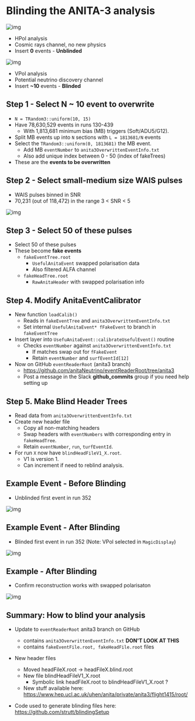 # Blinding the ANITA-3 analysis

![img](./auger.png)
-   HPol analysis
-   Cosmic rays channel, no new physics
-   Insert **0** events - **Unblinded**
    
![img](./askaryanBlind.jpg)

-   VPol analysis
-   Potential neutrino discovery channel
-   Insert **~10** events - **Blinded**


## Step 1 - Select N ~ 10 event to overwrite

-   `N = TRandom3::uniform(10, 15)`
-   Have 78,630,529 events in runs 130-439
    -   With 1,813,681 minimum bias (MB) triggers (Soft/ADU5/G12).
-   Split MB events up into `N` sections with `L = 1813681/N` events
-   Select the `TRandom3::uniform(0, 1813681)` the MB event.
    -   Add MB `eventNumber` to `anita3OverwrittenEventInfo.txt`
    -   Also add unique index between 0 - 50 (index of fakeTrees)
-   These are the **events to be overwritten**

## Step 2 - Select small-medium size WAIS pulses

-   WAIS pulses binned in SNR
-   70,231 (out of 118,472) in the range 3 < SNR < 5

![img](./waisPulseSnr.png "The SNR of WAIS Divide pulses measured in ANITA-3")

## Step 3 - Select 50 of these pulses

-   Select 50 of these pulses
-   These become **fake events**
    -   `fakeEventTree.root`
        -   `UsefulAnitaEvent` swapped polarisation data
        -   Also filtered ALFA channel
    -   `fakeHeadTree.root`
        -   `RawAnitaHeader` with swapped polarisation info

## Step 4. Modify AnitaEventCalibrator

-   New function `loadCalib()`
    -   Reads in `fakeEventTree` and `anita3OverwrittenEventInfo.txt`
    -   Set internal `UsefulAnitaEvent* fFakeEvent` to branch in `fakeEventTree`
-   Insert layer into `UsefuAnitaEvent::calibrateUsefulEvent()` routine
    -   Checks `eventNumber` against `anita3OverwrittenEventInfo.txt`
        -   If matches swap out for `fFakeEvent`
        -   Retain `eventNumber` and `surfEventId[12]`
-   Now on GitHub `eventReaderRoot` (anita3 branch)
    -   <https://github.com/anitaNeutrino/eventReaderRoot/tree/anita3>
    -   Post a message in the Slack **github\_commits** group if you need help setting up

## Step 5. Make Blind Header Trees

-   Read data from `anita3OverwrittenEventInfo.txt`
-   Create new header file
    -   Copy all non-matching headers
    -   Swap headers with `eventNumbers` with corresponding entry in `fakeHeadTree`.
    -   Retain `eventNumber`, `run`, `turfEventId`.
-   For run `X` now have `blindHeadFileV1_X.root`.
    -   V1 is version 1.
    -   Can increment if need to reblind analysis.

## Example Event - Before Blinding

-   Unblinded first event in run 352

![img](./beforeBlinding.png)

## Example Event - After Blinding

-   Blinded first event in run 352 (Note: VPol selected in `MagicDisplay`)

![img](./bothUpdated.png)

## Example - After Blinding

-   Confirm reconstruction works with swapped polarisaton

![img](./bothUpdatedInterferometry.png)

## Summary: How to blind your analysis

-   Update to `eventReaderRoot` anita3 branch on GitHub
    -   contains `anita3OverwrittenEventInfo.txt` **DON'T LOOK AT THIS**
    -   contains `fakeEventFile.root, fakeHeadFile.root` files
-   New header files
    -   Moved headFileX.root -> headFileX.blind.root
    -   New file blindHeadFileV1\_X.root
        -   Symbolic link headFileX.root to blindHeadFileV1\_X.root ?
    -   New stuff available here:
        <https://www.hep.ucl.ac.uk/uhen/anita/private/anita3/flight1415/root/>

-   Code used to generate blinding files here:
    <https://github.com/strutt/blindingSetup>

